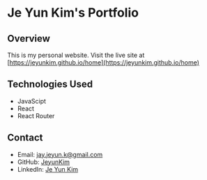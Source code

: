 # Je Yun Kim's Portfolio

## Overview
This is my personal website. Visit the live site at [https://jeyunkim.github.io/home](https://jeyunkim.github.io/home)

## Technologies Used
- JavaScipt
- React
- React Router

## Contact
- Email: jay.jeyun.k@gmail.com
- GitHub: [JeyunKim](https://github.com/JeyunKim)
- LinkedIn: [Je Yun Kim](https://linkedin.com/in/jeyunkim)
